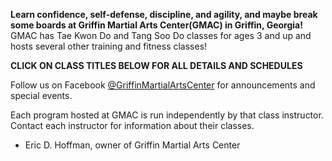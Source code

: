 **Learn confidence, self-defense, discipline, and agility, and maybe break some boards at                       Griffin Martial Arts Center(GMAC) in Griffin, Georgia!**  GMAC has Tae Kwon Do and Tang Soo Do classes for ages 3 and up and hosts several other training and fitness classes!

**CLICK ON CLASS TITLES BELOW FOR ALL DETAILS AND SCHEDULES**

Follow us on Facebook [@GriffinMartialArtsCenter](https://www.facebook.com/griffinmartialartscenter/) [](https://www.instagram.com/gmac1454/) for announcements and special events.

Each program hosted at GMAC is run independently by that class instructor. Contact each instructor for information about their classes.

* Eric D. Hoffman, owner of Griffin Martial Arts Center